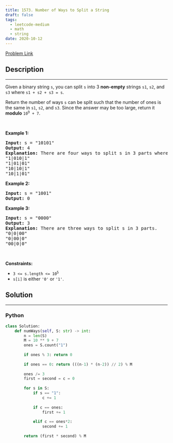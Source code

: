 ```yaml
---
title: 1573. Number of Ways to Split a String
draft: false
tags: 
  - leetcode-medium
  - math
  - string
date: 2020-10-12
---
```


[Problem Link](https://leetcode.com/problems/number-of-ways-to-split-a-string/)

## Description

---
<p>Given a binary string <code>s</code>, you can split <code>s</code> into 3 <strong>non-empty</strong> strings <code>s1</code>, <code>s2</code>, and <code>s3</code> where <code>s1 + s2 + s3 = s</code>.</p>

<p>Return the number of ways <code>s</code> can be split such that the number of ones is the same in <code>s1</code>, <code>s2</code>, and <code>s3</code>. Since the answer may be too large, return it <strong>modulo</strong> <code>10<sup>9</sup> + 7</code>.</p>

<p>&nbsp;</p>
<p><strong class="example">Example 1:</strong></p>

<pre>
<strong>Input:</strong> s = &quot;10101&quot;
<strong>Output:</strong> 4
<strong>Explanation:</strong> There are four ways to split s in 3 parts where each part contain the same number of letters &#39;1&#39;.
&quot;1|010|1&quot;
&quot;1|01|01&quot;
&quot;10|10|1&quot;
&quot;10|1|01&quot;
</pre>

<p><strong class="example">Example 2:</strong></p>

<pre>
<strong>Input:</strong> s = &quot;1001&quot;
<strong>Output:</strong> 0
</pre>

<p><strong class="example">Example 3:</strong></p>

<pre>
<strong>Input:</strong> s = &quot;0000&quot;
<strong>Output:</strong> 3
<strong>Explanation:</strong> There are three ways to split s in 3 parts.
&quot;0|0|00&quot;
&quot;0|00|0&quot;
&quot;00|0|0&quot;
</pre>

<p>&nbsp;</p>
<p><strong>Constraints:</strong></p>

<ul>
	<li><code>3 &lt;= s.length &lt;= 10<sup>5</sup></code></li>
	<li><code>s[i]</code> is either <code>&#39;0&#39;</code> or <code>&#39;1&#39;</code>.</li>
</ul>


## Solution

---
### Python
``` py title='number-of-ways-to-split-a-string'
class Solution:
    def numWays(self, S: str) -> int:
        n = len(S)
        M = 10 ** 9 + 7
        ones = S.count("1")
        
        if ones % 3: return 0
        
        if ones == 0: return (((n-1) * (n-2)) // 2) % M
        
        ones /= 3
        first = second = c = 0
        
        for s in S:
            if s == "1":
                c += 1
            
            if c == ones:
                first += 1
            
            elif c == ones*2:
                second += 1
        
        return (first * second) % M
```

